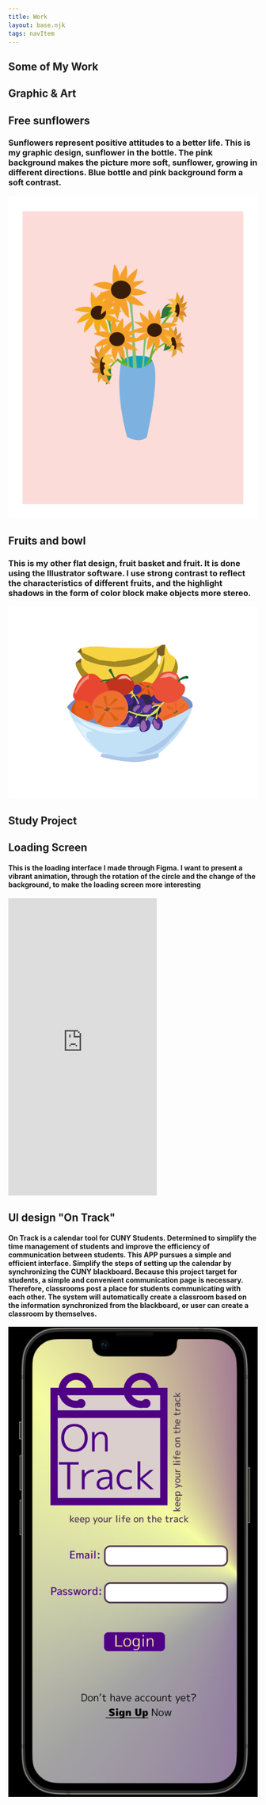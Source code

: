 ```yaml
---
title: Work
layout: base.njk
tags: navItem
---
```


<main class="work_warrper">
    <section class="about_title">
<h1 class="header_mywork">Some of My Work</h1>
</section>
<section class="graphic_project">

<h2 class="sub_title"> Graphic & Art</h2>
        <div id="graphic"></div>
        <section class="work_1">
            <h2>Free sunflowers</h2>
            <h3>Sunflowers represent positive attitudes to a better life. 
            This is my graphic design, sunflower in the bottle. The pink background makes the picture more soft, 
            sunflower, growing in different directions. 
            Blue bottle and pink background form a soft contrast.</h3>
            <div class="img_work">
                <img src="images/flower.png" alt="default">
            </div>
        </section>
<section class="work_2">
            <p>
            <h2>Fruits and bowl</h2>
            <h3>This is my other flat design, fruit basket and fruit. It is done using the Illustrator software.
             I use strong contrast to reflect the characteristics of different fruits, 
            and the highlight shadows in the form of color block make objects more stereo.</h3>
            </p>
            <div class="img_work">
                <img src="images/fruitbowlWithFruit.png" alt="fruitbow">
            </div>
        </section>
</section>

<section class="study_project">
        <h2 class="sub_title2"> Study Project</h2>
        <div id="study"></div>
        <section class="work_1">
            <p>
            <h2>Loading Screen</h2>
            <h4>This is the loading interface I made through Figma.
            I want to present a vibrant animation, through the rotation of the circle and the change of the background, 
            to make the loading screen more interesting</h4>
            </p>
            <div class="img_work">
                <iframe width="auto" height="600" src="https://www.youtube.com/embed/4KHJGOJLS5M" title="YouTube video player" frameborder="0" allow="accelerometer; autoplay; clipboard-write; encrypted-media; gyroscope; picture-in-picture" allowfullscreen></iframe>
            </div>
        </section>
        <section class="work_2">
            <p>
            <h2>UI design "On Track"</h2>
            <h4>On Track is a calendar tool for CUNY Students. 
            Determined to simplify the time management of students and improve the efficiency of communication between students. 
            This APP pursues a simple and efficient interface. Simplify the steps of setting up the calendar by synchronizing the CUNY blackboard.
            Because this project target for students, a simple and convenient communication page is necessary. Therefore, classrooms post a place
             for students communicating with each other. The system will automatically create a classroom based on the information synchronized from
              the blackboard, or user can create a classroom by themselves.  </h4>
            </p>
            <div class="img_work">
                <img src="images/2021-12-19 14.07.47.png" alt="default">
            </div>
        </section>
    </section>
</main>